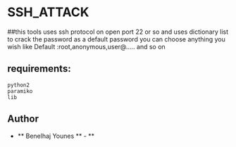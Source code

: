 # SSH_ATTACK

##this tools uses ssh protocol on open port 22 or so and uses dictionary list to crack the password as a default password you can choose anything you wish like Default :root,anonymous,user@..... and so on

## requirements:
```
python2
paramiko
lib
```
## Author

* ** Benelhaj Younes ** - **
